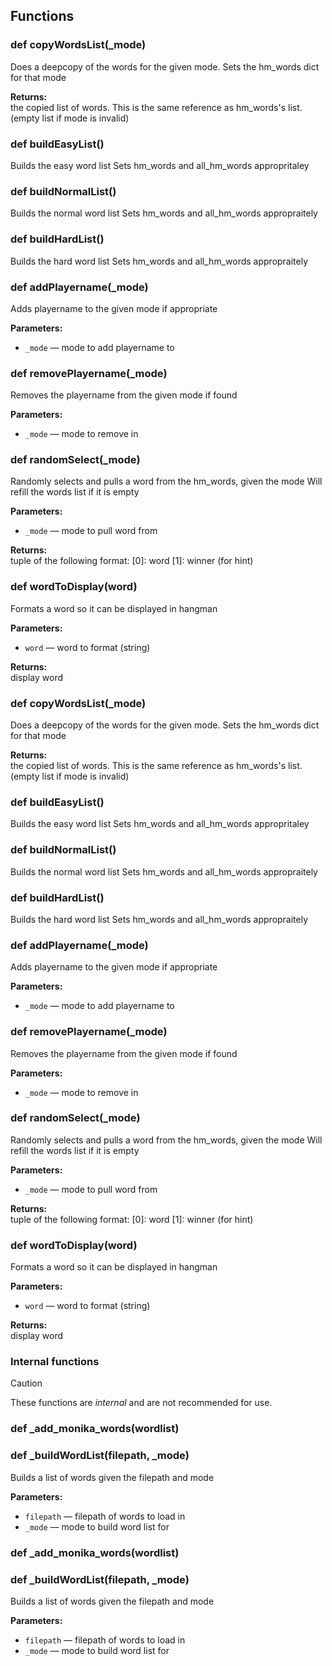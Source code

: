 ## Functions

### def copyWordsList(_mode)

Does a deepcopy of the words for the given mode.  Sets the hm_words dict for that mode

**Returns:**<br>
the copied list of words. This is the same reference as hm_words's list. (empty list if mode is invalid)

### def buildEasyList()

Builds the easy word list  Sets hm_words and all_hm_words appropritaley

### def buildNormalList()

Builds the normal word list  Sets hm_words and all_hm_words appropraitely

### def buildHardList()

Builds the hard word list  Sets hm_words and all_hm_words appropraitely

### def addPlayername(_mode)

Adds playername to the given mode if appropriate

**Parameters:**
- `_mode` &mdash; mode to add playername to


### def removePlayername(_mode)

Removes the playername from the given mode if found

**Parameters:**
- `_mode` &mdash; mode to remove in


### def randomSelect(_mode)

Randomly selects and pulls a word from the hm_words, given the mode  Will refill the words list if it is empty

**Parameters:**
- `_mode` &mdash; mode to pull word from


**Returns:**<br>
tuple of the following format: [0]: word [1]: winner (for hint)

### def wordToDisplay(word)

Formats a word so it can be displayed in hangman

**Parameters:**
- `word` &mdash; word to format (string)


**Returns:**<br>
display word

### def copyWordsList(_mode)

Does a deepcopy of the words for the given mode.  Sets the hm_words dict for that mode

**Returns:**<br>
the copied list of words. This is the same reference as hm_words's list. (empty list if mode is invalid)

### def buildEasyList()

Builds the easy word list  Sets hm_words and all_hm_words appropritaley

### def buildNormalList()

Builds the normal word list  Sets hm_words and all_hm_words appropraitely

### def buildHardList()

Builds the hard word list  Sets hm_words and all_hm_words appropraitely

### def addPlayername(_mode)

Adds playername to the given mode if appropriate

**Parameters:**
- `_mode` &mdash; mode to add playername to


### def removePlayername(_mode)

Removes the playername from the given mode if found

**Parameters:**
- `_mode` &mdash; mode to remove in


### def randomSelect(_mode)

Randomly selects and pulls a word from the hm_words, given the mode  Will refill the words list if it is empty

**Parameters:**
- `_mode` &mdash; mode to pull word from


**Returns:**<br>
tuple of the following format: [0]: word [1]: winner (for hint)

### def wordToDisplay(word)

Formats a word so it can be displayed in hangman

**Parameters:**
- `word` &mdash; word to format (string)


**Returns:**<br>
display word

### Internal functions

> [!CAUTION]
> These functions are *internal* and are not recommended for use.

### def _add_monika_words(wordlist)

### def _buildWordList(filepath, _mode)

Builds a list of words given the filepath and mode

**Parameters:**
- `filepath` &mdash; filepath of words to load in
- `_mode` &mdash; mode to build word list for


### def _add_monika_words(wordlist)

### def _buildWordList(filepath, _mode)

Builds a list of words given the filepath and mode

**Parameters:**
- `filepath` &mdash; filepath of words to load in
- `_mode` &mdash; mode to build word list for



